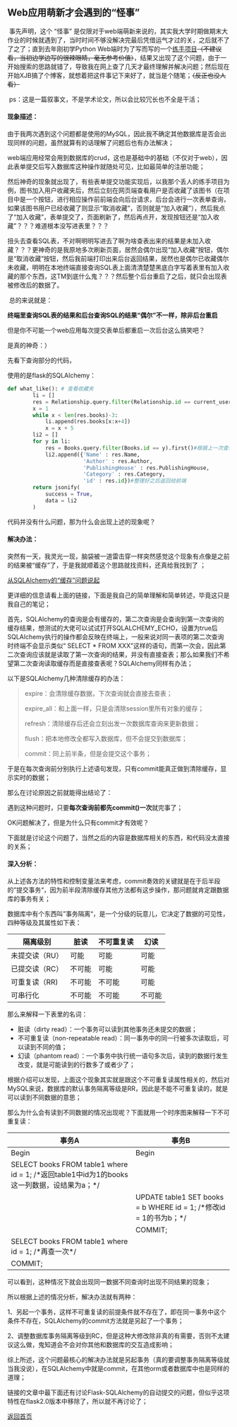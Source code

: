 ## Web应用萌新才会遇到的“怪事”

​		事先声明，这个 “怪事” 是仅限对于web端萌新来说的，其实我大学时期做期末大作业的时候就遇到了，当时时间不够没解决完最后凭借运气才过的关，之后就不了了之了；直到去年刚初学Python Web端时为了写而写的一个[练手项目](https://github.com/ko710395/Library)~~（不建议看，当初边学边写的很辣眼睛，毫无参考价值）~~，结果又出现了这个问题，由于一开始搜索的思路就错了，导致我在网上查了几天才最终理解并解决问题；然后现在开始XJB搞了个博客，就想着把这件事记下来好了，就当是个随笔；~~（反正也没人看）~~

​		ps：这是一篇叙事文，不是学术论文，所以会比较冗长也不全是干活；



#### 现象描述：

​		由于我两次遇到这个问题都是使用的MySQL，因此我不确定其他数据库是否会出现同样的问题，虽然就算有的话理解了问题后也有办法解决；

​		web端应用经常会用到数据库的crud，这也是基础中的基础（不仅对于web），因此表单提交后写入数据库这种操作就随处可见，比如最简单的注册功能；

​		然后神奇的现象就出现了，有些表单提交功能实现后，以我那个丢人的练手项目为例，图书加入用户收藏夹后，然后立刻在网页端查看用户是否收藏了该图书（在项目中是一个按钮，进行相应操作前前端会向后台请求，后台会进行一次表单查询，如果该图书用户已经收藏了则显示“取消收藏”，否则就是“加入收藏”），然后我点了“加入收藏”，表单提交了，页面刷新了，然后再点开，发现按钮还是“加入收藏”？？？难道根本没写进表里？？？

​		扭头去查看SQL表，不对啊明明写进去了啊为啥查表出来的结果是未加入收藏？？？更神奇的是我原地多次刷新页面，居然会偶尔出现“加入收藏”按钮，偶尔是“取消收藏”按钮，然后我前端打印出来后台返回结果，居然也是偶尔已收藏偶尔未收藏，明明在本地终端直接查询SQL表上面清清楚楚黑底白字写着表里有加入收藏的那个东西，这TM到底什么鬼？？？然后整个后台重启了之后，就只会出现表被修改后的数据了。

​		总的来说就是：

​			**终端里查询SQL表的结果和后台查询SQL的结果“偶尔”不一样，除非后台重启**

但是你不可能一个web应用每次提交表单后都重启一次后台这么搞笑吧？

是真的神奇：）

先看下查询部分的代码，

使用的是flask的SQLAlchemy：

```python
def what_like(): # 查看收藏夹
        li = []
        res = Relationship.query.filter(Relationship.id == current_user.id).first() #真正查询的只有这行，因为表的结构设计有问题，专门有一个收藏夹的关系表但是里面并没有书的详细信息
        x = 1
        while x < len(res.books)-3:
            li.append(res.books[x:x+4])
            x = x + 5
        li2 = []
        for y in li:
            res = Books.query.filter(Books.id == y).first()#根据上一次查询到的书名又在书的表里查询详细信息，因为收藏夹是之后才想起来加的功能
            li2.append({'Name' : res.Name,
                        'Author' : res.Author,
                        'PublishingHouse' : res.PublishingHouse,
                        'Category' : res.Category,
                        'id' : res.id})#整理好之后返回给前端
        return jsonify(
            success = True,
            data = li2
        )
```

代码并没有什么问题，那为什么会出现上述的现象呢？



#### 解决办法：

突然有一天，我灵光一现，脑袋被一道雷击穿一样突然感觉这个现象有点像是之前的结果被“缓存”了，于是我就顺着这个思路就找资料，还真给我找到了 ；

[从SQLAlchemy的“缓存”问题说起](https://www.jianshu.com/p/c0a8275cce99)

更详细的信息请看上面的链接，下面是我自己的简单理解和简单转述，毕竟这只是我自己的笔记；

​		首先，SQLAlchemy的查询是会有缓存的，第二次查询是会查询到第一次查询的缓存结果，想测试的大佬可以试试打开SQLALCHEMY_ECHO，设置为true后SQLAlchemy执行的操作都会反映在终端上，一般来说对同一表项的第二次查询时终端不会显示类似“ SELECT * FROM XXX"这样的语句，而第一次会，因此第二次查询应该就是读取了第一次查询的结果，并没有直接查表；那么如果我们不希望第二次查询读取缓存而是直接查表呢？SQLAlchemy同样有办法；

以下是SQLAlchemy几种清除缓存的办法：

>expire：会清除缓存数据，下次查询就会直接去查表；
>
>expire_all：和上面一样，只是会清除session里所有对象的缓存；
>
>refresh：清除缓存后还会立刻出发一次数据库查询来更新数据；
>
>flush：把本地修改全都写入数据库，但不会提交到数据库；
>
>commit：同上前半条，但是会提交这个事务；

于是在每次查询前分别执行上述语句发现，只有commit能真正做到清除缓存，显示实时的数据；

那么在讨论原因之前就能得出结论了：

遇到这种问题时，只要**每次查询前都先commit()一次**就完事了；

OK问题解决了，但是为什么只有commit才有效呢？

下面就是讨论这个问题了，当然之后的内容是数据库相关的东西，和代码没太直接的关系；



#### 深入分析：

​		从上述各方法的特性和控制变量法来考虑，commit奏效的关键就是在于后半段的”提交事务“，因为前半段清除缓存其他方法都有这步操作，那问题就肯定跟数据库的事务有关；

​		数据库中有个东西叫”事务隔离“，是一个分级的玩意儿，它决定了数据的可见性，四种等级及其属性如下表：

| 隔离级别       | 脏读   | 不可重复读 | 幻读   |
| -------------- | ------ | ---------- | ------ |
| 未提交读（RU） | 可能   | 可能       | 可能   |
| 已提交读（RC） | 不可能 | 可能       | 可能   |
| 可重复读（RR)  | 不可能 | 不可能     | 可能   |
| 可串行化       | 不可能 | 不可能     | 不可能 |

那么来解释一下表里的名词：

- 脏读（dirty read）：一个事务可以读到其他事务还未提交的数据；
- 不可重复读（non-repeatable read）：同一事务中的同一行被多次读取后，可以读到不同的值；
- 幻读（phantom read）：一个事务中执行统一语句多次后，读到的数据行发生改变，就是可能读到的行数多了或者少了；

根据介绍可以发现，上面这个现象其实就是跟这个不可重复读属性相关的，然后对MySQL来说，数据库的默认事务隔离等级是RR，因此是不能不可重复读的，就是可以读到不同数据的意思；

那么为什么会有读到不同数据的情况出现呢？下面就用一个时序图来解释一下不可重复读：

| 事务A                                                        | 事务B                                                        |
| ------------------------------------------------------------ | ------------------------------------------------------------ |
| Begin                                                        | Begin                                                        |
| SELECT books FROM table1 where id = 1; /\*返回table1中id为1的books这一列数据，设结果为a；*/ |                                                              |
|                                                              | UPDATE table1 SET books = b WHERE id = 1; /*修改id = 1的书为b；\*/ |
|                                                              | COMMIT;                                                      |
| SELECT books FROM table1 where id = 1; /*再查一次\*/         |                                                              |
| COMMIT;                                                      |                                                              |

可以看到，这种情况下就会出现同一数据不同查询时出现不同结果的现象；

所以根据上述的情况分析，解决办法就有两种：

1、另起一个事务，这样不可重复读的前提条件就不存在了，即在同一事务中这个条件不存在，SQLAlchemy的commit方法就是另起了一个事务；

2、调整数据库事务隔离等级到RC，但是这种大修改除非真的有需要，否则不太建议这么做，鬼知道会不会对你其他和数据库的交互造成影响；

综上所述，这个问题最核心的解决办法就是另起事务（真的要调整事务隔离等级就当我没说），在SQLAlchemy中就是commit，在其他orm或者数据库中也是同样的道理；

链接的文章中最下面还有讨论Flask-SQLAlchemy的自动提交的问题，但似乎这项特性在flask2.0版本中移除了，所以就不再讨论了；





[返回首页](https://ko710395.github.io/)